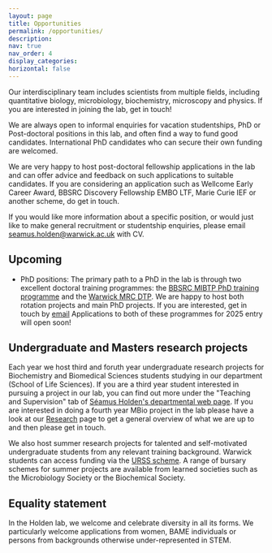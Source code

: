 ```yaml
---
layout: page
title: Opportunities
permalink: /opportunities/
description: 
nav: true
nav_order: 4
display_categories: 
horizontal: false
---
```

Our interdisciplinary team includes scientists from multiple fields, including quantitative biology, microbiology, biochemistry, microscopy and physics. If you are interested in joining the lab, get in touch!

We are always open to informal enquiries for vacation studentships, PhD or Post-doctoral positions in this lab, and often find a way to fund good candidates. International PhD candidates who can secure their own funding are welcomed.

We are very happy to host post-doctoral fellowship applications in the lab and can offer advice and feedback on such applications to suitable candidates. If you are considering an application such as Wellcome Early Career Award, BBSRC Discovery Fellowship EMBO LTF, Marie Curie IEF or another scheme, do get in touch.

If you would like more information about a specific position, or would just like to make general recruitment or studentship enquiries, please email [seamus.holden@warwick.ac.uk](seamus.holden@warwick.ac.uk) with CV.

## Upcoming

- PhD positions: The primary path to a PhD in the lab is through two excellent doctoral training programmes: the [BBSRC MIBTP PhD training programme](https://warwick.ac.uk/fac/cross_fac/mibtp/) and the [Warwick MRC DTP](https://warwick.ac.uk/fac/sci/med/study/mrcdtp/). We are happy to host both rotation projects and main PhD projects. If you are interested, get in touch by [email](seamus.holden@warwick.ac.uk) Applications to both of these programmes for 2025 entry will open soon!

## Undergraduate and Masters research projects

Each year we host third and foruth year undergraduate research projects for Biochemistry and Biomedical Sciences students studying in our department (School of Life Sciences). If you are a third year student interested in pursuing a project in our lab, you can find out more under the "Teaching and Supervision" tab of [Séamus Holden's departmental web page](https://warwick.ac.uk/fac/sci/lifesci/people/sholden/). If you are interested in doing a fourth year MBio project in the lab please have a look at our [Research](/research/) page to get a general overview of what we are up to and then please get in touch.

We also host summer research projects for  talented and self-motivated undergraduate students from any relevant training background. Warwick students can access funding via the [URSS scheme](https://warwick.ac.uk/services/skills/urss/). A range of bursary schemes for summer projects are available from learned societies such as the Microbiology Society or the Biochemical Society.

## Equality statement

In the Holden lab, we welcome and celebrate diversity in all its forms. We particularly welcome applications from women, BAME individuals or persons from backgrounds otherwise under-represented in STEM.
